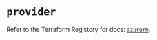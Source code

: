 # `provider`

Refer to the Terraform Registory for docs: [`azurerm`](https://registry.terraform.io/providers/hashicorp/azurerm/3.53.0/docs).
